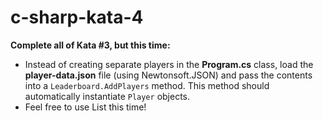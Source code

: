 # c-sharp-kata-4

**Complete all of Kata #3, but this time:**
 
- Instead of creating separate players in the **Program.cs** class, load the **player-data.json** file (using Newtonsoft.JSON) and pass the contents into a `Leaderboard.AddPlayers` method. This method should automatically instantiate `Player` objects.
- Feel free to use List this time!
